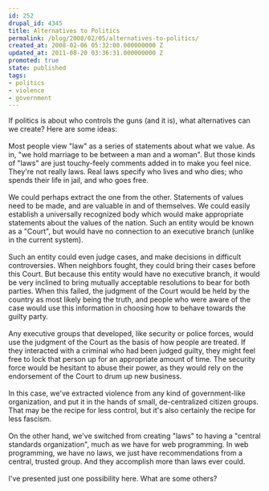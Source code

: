 ```yaml
---
id: 252
drupal_id: 4345
title: Alternatives to Politics
permalink: /blog/2008/02/05/alternatives-to-politics/
created_at: 2008-02-06 05:32:00.000000000 Z
updated_at: 2011-08-20 03:36:31.000000000 Z
promoted: true
state: published
tags:
- politics
- violence
- government
---
```

If politics is about who controls the guns (and it is), what alternatives can we create? Here are some ideas:<br /><br />Most people view "law" as a series of statements about what we value. As in, "we hold marriage to be between a man and a woman". But those kinds of "laws" are just touchy-feely comments added in to make you feel nice. They're not really laws. Real laws specify who lives and who dies; who spends their life in jail, and who goes free.<br /><br />We could perhaps extract the one from the other. Statements of values need to be made, and are valuable in and of themselves. We could easily establish a universally recognized body which would make appropriate statements about the values of the nation. Such an entity would be known as a "Court", but would have no connection to an executive branch (unlike in the current system).<br /><br />Such an entity could even judge cases, and make decisions in difficult controversies. When neighbors fought, they could bring their cases before this Court. But because this entity would have no executive branch, it would be very inclined to bring mutually acceptable resolutions to bear for both parties. When this failed, the judgment of the Court would be held by the country as most likely being the truth, and people who were aware of the case would use this information in choosing how to behave towards the guilty party.<br /><br />Any executive groups that developed, like security or police forces, would use the judgment of the Court as the basis of how people are treated. If they interacted with a criminal who had been judged guilty, they might feel free to lock that person up for an appropriate amount of time. The security force would be hesitant to abuse their power, as they would rely on the endorsement of the Court to drum up new business.<br /><br />In this case, we've extracted violence from any kind of government-like organization, and put it in the hands of small, de-centralized citizen groups. That may be the recipe for less control, but it's also certainly the recipe for less fascism.<br /><br />On the other hand, we've switched from creating "laws" to having a "central standards organization", much as we have for web programming. In web programming, we have no laws, we just have recommendations from a central, trusted group. And they accomplish more than laws ever could.<br /><br />I've presented just one possibility here. What are some others?
